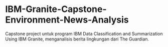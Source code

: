 # IBM-Granite-Capstone-Environment-News-Analysis
Capstone project untuk program IBM Data Classification and Summarization Using IBM Granite, menganalisis berita lingkungan dari The Guardian.
